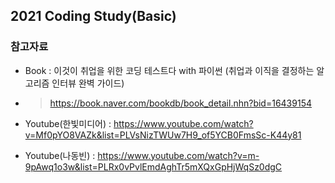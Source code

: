 ## 2021 Coding Study(Basic)

### 참고자료

- Book : 이것이 취업을 위한 코딩 테스트다 with 파이썬 (취업과 이직을 결정하는 알고리즘 인터뷰 완벽 가이드)
- > https://book.naver.com/bookdb/book_detail.nhn?bid=16439154

- Youtube(한빛미디어) : https://www.youtube.com/watch?v=Mf0pYO8VAZk&list=PLVsNizTWUw7H9_of5YCB0FmsSc-K44y81
- Youtube(나동빈) : https://www.youtube.com/watch?v=m-9pAwq1o3w&list=PLRx0vPvlEmdAghTr5mXQxGpHjWqSz0dgC
